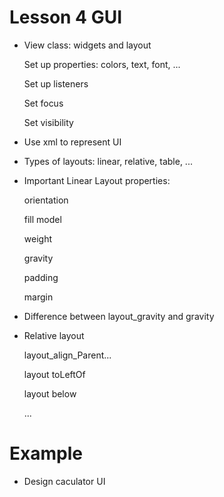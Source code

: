 # Lesson 4 GUI
- View class: widgets and layout

	Set up properties: colors, text, font, ...
	
	Set up listeners
	
	Set focus
	
	Set visibility

- Use xml to represent UI

- Types of layouts: linear, relative, table, ...

- Important Linear Layout properties:
	
	orientation
	
	fill model
	
	weight
	
	gravity
	
	padding
	
	margin

- Difference between layout_gravity and gravity

- Relative layout

	layout_align_Parent...
	
	layout toLeftOf
	
	layout below

	...
	

# Example
- Design caculator UI
